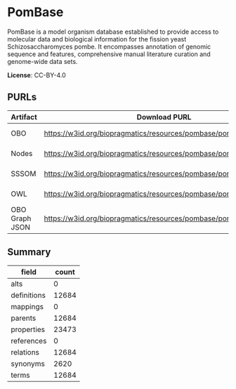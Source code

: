 # PomBase

PomBase is a model organism database established to provide access to molecular data and biological information for the fission yeast Schizosaccharomyces pombe. It encompasses annotation of genomic sequence and features, comprehensive manual literature curation and genome-wide data sets.

**License**: CC-BY-4.0

## PURLs

| Artifact       | Download PURL                                                      | Versioned Download PURL                                                       |
|----------------|--------------------------------------------------------------------|-------------------------------------------------------------------------------|
| OBO            | https://w3id.org/biopragmatics/resources/pombase/pombase.obo       | https://w3id.org/biopragmatics/resources/pombase/2024-11-01/pombase.obo       |
| Nodes          | https://w3id.org/biopragmatics/resources/pombase/pombase.tsv       | https://w3id.org/biopragmatics/resources/pombase/2024-11-01/pombase.tsv       |
| SSSOM          | https://w3id.org/biopragmatics/resources/pombase/pombase.sssom.tsv | https://w3id.org/biopragmatics/resources/pombase/2024-11-01/pombase.sssom.tsv |
| OWL            | https://w3id.org/biopragmatics/resources/pombase/pombase.owl       | https://w3id.org/biopragmatics/resources/pombase/2024-11-01/pombase.owl       |
| OBO Graph JSON | https://w3id.org/biopragmatics/resources/pombase/pombase.json      | https://w3id.org/biopragmatics/resources/pombase/2024-11-01/pombase.json      |

## Summary

| field       |   count |
|-------------|---------|
| alts        |       0 |
| definitions |   12684 |
| mappings    |       0 |
| parents     |   12684 |
| properties  |   23473 |
| references  |       0 |
| relations   |   12684 |
| synonyms    |    2620 |
| terms       |   12684 |
